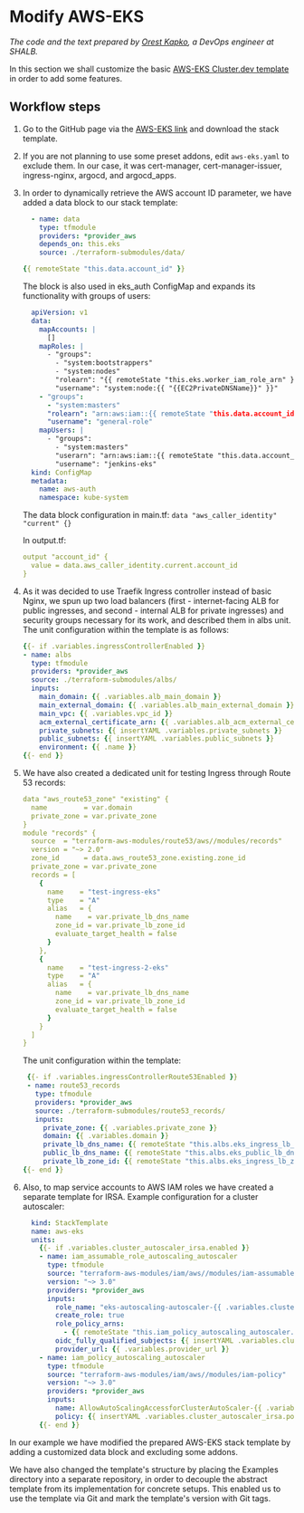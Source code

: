 # Modify AWS-EKS

*The code and the text prepared by [Orest Kapko](https://github.com/AlKapkone), a DevOps engineer at SHALB.*  

In this section we shall customize the basic [AWS-EKS Cluster.dev template](https://github.com/shalb/cdev-aws-eks) in order to add some features.

## Workflow steps

1. Go to the GitHub page via the [AWS-EKS link](https://github.com/shalb/cdev-aws-eks) and download the stack template.

2. If you are not planning to use some preset addons, edit `aws-eks.yaml` to exclude them. In our case, it was cert-manager, cert-manager-issuer, ingress-nginx, argocd, and argocd_apps.

3. In order to dynamically retrieve the AWS account ID parameter, we have added a data block to our stack template:

    ```yaml
      - name: data
        type: tfmodule
        providers: *provider_aws
        depends_on: this.eks
        source: ./terraform-submodules/data/
    ```

    ```yaml
    {{ remoteState "this.data.account_id" }}
    ```
    
    The block is also used in eks_auth ConfigMap and expands its functionality with groups of users:
    
    ```yaml
      apiVersion: v1
      data:
        mapAccounts: |
          []
        mapRoles: |
          - "groups":
            - "system:bootstrappers"
            - "system:nodes"
            "rolearn": "{{ remoteState "this.eks.worker_iam_role_arn" }}"
            "username": "system:node:{{ "{{EC2PrivateDNSName}}" }}"
        - "groups":
          - "system:masters"
          "rolearn": "arn:aws:iam::{{ remoteState "this.data.account_id" }}:role/OrganizationAccountAccessRole"
          "username": "general-role"
        mapUsers: |
          - "groups":
            - "system:masters"
            "userarn": "arn:aws:iam::{{ remoteState "this.data.account_id" }}:user/jenkins-eks"
            "username": "jenkins-eks"
      kind: ConfigMap
      metadata:
        name: aws-auth
        namespace: kube-system
    ```
              
    The data block configuration in main.tf: ```data "aws_caller_identity" "current" {}```
    
    In output.tf:
    
    ```yaml
    output "account_id" {
      value = data.aws_caller_identity.current.account_id
    }
      ```
      
4. As it was decided to use Traefik Ingress controller instead of basic Nginx, we spun up two load balancers (first - internet-facing ALB for public ingresses, and second - internal ALB for private ingresses) and security groups necessary for its work, and described them in albs unit. The unit configuration within the template is as follows:

    ```yaml
    {{- if .variables.ingressControllerEnabled }}
    - name: albs
      type: tfmodule
      providers: *provider_aws
      source: ./terraform-submodules/albs/
      inputs:
        main_domain: {{ .variables.alb_main_domain }}
        main_external_domain: {{ .variables.alb_main_external_domain }}
        main_vpc: {{ .variables.vpc_id }}
        acm_external_certificate_arn: {{ .variables.alb_acm_external_certificate_arn }}
        private_subnets: {{ insertYAML .variables.private_subnets }}
        public_subnets: {{ insertYAML .variables.public_subnets }}
        environment: {{ .name }}
    {{- end }}
    ```
    
5. We have also created a dedicated unit for testing Ingress through Route 53 records:

    ```yaml
    data "aws_route53_zone" "existing" {
      name         = var.domain
      private_zone = var.private_zone
    }
    module "records" {
      source  = "terraform-aws-modules/route53/aws//modules/records"
      version = "~> 2.0"
      zone_id      = data.aws_route53_zone.existing.zone_id
      private_zone = var.private_zone
      records = [
        {
          name    = "test-ingress-eks"
          type    = "A"
          alias   = {
            name    = var.private_lb_dns_name
            zone_id = var.private_lb_zone_id
            evaluate_target_health = false
          }
        },
        {
          name    = "test-ingress-2-eks"
          type    = "A"
          alias   = {
            name    = var.private_lb_dns_name
            zone_id = var.private_lb_zone_id
            evaluate_target_health = false
          }
        }
      ]
    }
    ```
    
    The unit configuration within the template:
    
    ```yaml
     {{- if .variables.ingressControllerRoute53Enabled }}
     - name: route53_records
       type: tfmodule
       providers: *provider_aws
       source: ./terraform-submodules/route53_records/
       inputs:
         private_zone: {{ .variables.private_zone }}
         domain: {{ .variables.domain }}
         private_lb_dns_name: {{ remoteState "this.albs.eks_ingress_lb_dns_name" }}
         public_lb_dns_name: {{ remoteState "this.albs.eks_public_lb_dns_name" }}
         private_lb_zone_id: {{ remoteState "this.albs.eks_ingress_lb_zone_id" }}
    {{- end }}
    ```
    
6. Also, to map service accounts to AWS IAM roles we have created a separate template for IRSA. Example configuration for a cluster autoscaler: 

    ```yaml
      kind: StackTemplate
      name: aws-eks
      units:
        {{- if .variables.cluster_autoscaler_irsa.enabled }}
        - name: iam_assumable_role_autoscaling_autoscaler
          type: tfmodule
          source: "terraform-aws-modules/iam/aws//modules/iam-assumable-role-with-oidc"
          version: "~> 3.0"
          providers: *provider_aws
          inputs:
            role_name: "eks-autoscaling-autoscaler-{{ .variables.cluster_name }}"
            create_role: true
            role_policy_arns:
              - {{ remoteState "this.iam_policy_autoscaling_autoscaler.arn" }}
            oidc_fully_qualified_subjects: {{ insertYAML .variables.cluster_autoscaler_irsa.subjects }}
            provider_url: {{ .variables.provider_url }}
        - name: iam_policy_autoscaling_autoscaler
          type: tfmodule
          source: "terraform-aws-modules/iam/aws//modules/iam-policy"
          version: "~> 3.0"
          providers: *provider_aws
          inputs:
            name: AllowAutoScalingAccessforClusterAutoScaler-{{ .variables.cluster_name }}
            policy: {{ insertYAML .variables.cluster_autoscaler_irsa.policy }}
        {{- end }}
    ```

In our example we have modified the prepared AWS-EKS stack template by adding a customized data block and excluding some addons. 

We have also changed the template's structure by placing the Examples directory into a separate repository, in order to decouple the abstract template from its implementation for concrete setups. This enabled us to use the template via Git and mark the template's version with Git tags. 
